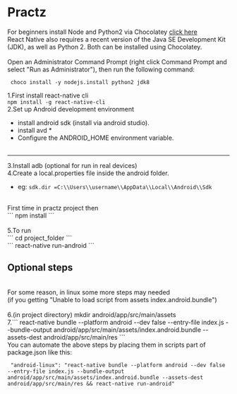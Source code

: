 # Practz
For beginners
install Node and Python2 via Chocolatey
<a href="https://chocolatey.org/"> click  here</a><br/>
React Native also requires a recent version of the Java SE Development Kit (JDK), as well as Python 2. Both can be installed using Chocolatey.<br/>
<br/>
Open an Administrator Command Prompt (right click Command Prompt and select "Run as Administrator"), then run the following command:

 ``` choco install -y nodejs.install python2 jdk8```

1.First install react-native cli <br/>
```npm install -g react-native-cli``` <br/>
2.Set up Android development environment <br/>
 * install android sdk (install via android studio). <br/>
 * install avd *<br/>
 * Configure the ANDROID_HOME environment variable. <br/>
     <br/>
----
3.Install adb (optional for run in real devices) <br/>
4.Create a local.properties file inside the android folder. <br/>
 * eg: ``` sdk.dir =C:\\Users\\username\\AppData\\Local\\Android\\Sdk ``` <br/>
<br/>
First time in practz project then<br/>
 ``` npm install ``` <br/>
<br/>
5.To run <br/>
 ``` cd project_folder ``` <br/>
 ``` react-native run-android ``` <br/>
 <h2>Optional steps</h2> <br/>
 For some reason, in linux some more steps may needed<br/>
 (if you getting "Unable to load script from assets index.android.bundle")<br/>
<br/>
6.(in project directory) mkdir android/app/src/main/assets<br/>
7.``` react-native bundle --platform android --dev false --entry-file index.js --bundle-output android/app/src/main/assets/index.android.bundle --assets-dest android/app/src/main/res ```
<br/>
You can automate the above steps by placing them in scripts part of package.json like this:<br/>

 ``` "android-linux": "react-native bundle --platform android --dev false --entry-file index.js --bundle-output android/app/src/main/assets/index.android.bundle --assets-dest android/app/src/main/res && react-native run-android"```
